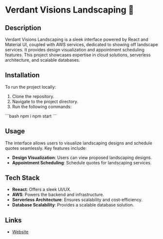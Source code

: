 # Verdant Visions Landscaping 🌿

## Description

Verdant Visions Landscaping is a sleek interface powered by React and Material UI, coupled with AWS services, dedicated to showing off landscape services. It provides design visualization and appointment scheduling features. This project showcases expertise in cloud solutions, serverless architecture, and scalable databases.

## Installation

To run the project locally:

1. Clone the repository.
2. Navigate to the project directory.
3. Run the following commands:

\```bash
npm i
npm start
\```

## Usage

The interface allows users to visualize landscaping designs and schedule quotes seamlessly. Key features include:

- **Design Visualization**: Users can view proposed landscaping designs.
- **Appointment Scheduling**: Schedule quotes for landscaping services.

## Tech Stack

- **Reeact**: Offers a sleek UI/UX.
- **AWS**: Powers the backend and infrastructure.
- **Serverless Architecture**: Ensures scalability and cost-efficiency.
- **Database Scalability**: Provides a scalable database solution.

## Links

- [Website](https://www.verdantvisionslandscaping.com/)
